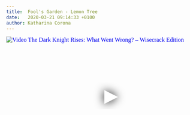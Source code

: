 ```yaml
---
title:  Fool's Garden - Lemon Tree  
date:   2020-03-21 09:14:33 +0100
author: Katharina Corona
---
```

<div class="video-container ">
<iframe
  width="560"
  height="315"
  src="https://www.youtube.com/embed/bCDIt50hRDs"
  srcdoc="<style>*{padding:0;margin:0;overflow:hidden}html,body{height:100%}img,span{position:absolute;width:100%;top:0;bottom:0;margin:auto}span{height:1.5em;text-align:center;font:48px/1.5 sans-serif;color:white;text-shadow:0 0 0.5em black}</style><a href=https://www.youtube.com/embed/bCDIt50hRDs?autoplay=1><img src=https://img.youtube.com/vi/bCDIt50hRDs/hqdefault.jpg alt='Video The Dark Knight Rises: What Went Wrong? – Wisecrack Edition'><span>▶</span></a>"
  frameborder="0"
  allow="accelerometer; autoplay; encrypted-media; gyroscope; picture-in-picture"
  allowfullscreen
></iframe>
</div>
